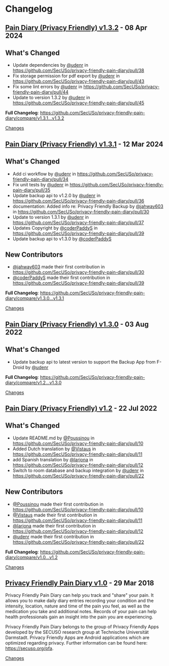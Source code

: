 # Changelog

<a name="v1.3.2"></a>
## [Pain Diary (Privacy Friendly) v1.3.2](https://github.com/SecUSo/privacy-friendly-pain-diary/releases/tag/v1.3.2) - 08 Apr 2024

## What's Changed
* Update dependencies by [@udenr](https://github.com/udenr) in https://github.com/SecUSo/privacy-friendly-pain-diary/pull/38
* Fix storage permission for pdf export by [@udenr](https://github.com/udenr) in https://github.com/SecUSo/privacy-friendly-pain-diary/pull/43
* Fix some lint errors by [@udenr](https://github.com/udenr) in https://github.com/SecUSo/privacy-friendly-pain-diary/pull/44
* Update to version 1.3.2 by [@udenr](https://github.com/udenr) in https://github.com/SecUSo/privacy-friendly-pain-diary/pull/45


**Full Changelog**: https://github.com/SecUSo/privacy-friendly-pain-diary/compare/v1.3.1...v1.3.2

[Changes][v1.3.2]


<a name="v1.3.1"></a>
## [Pain Diary (Privacy Friendly) v1.3.1](https://github.com/SecUSo/privacy-friendly-pain-diary/releases/tag/v1.3.1) - 12 Mar 2024

## What's Changed
* Add ci workflow by [@udenr](https://github.com/udenr) in https://github.com/SecUSo/privacy-friendly-pain-diary/pull/34
* Fix unit tests by [@udenr](https://github.com/udenr) in https://github.com/SecUSo/privacy-friendly-pain-diary/pull/35
* Update backup api to v1.2.0 by [@udenr](https://github.com/udenr) in https://github.com/SecUSo/privacy-friendly-pain-diary/pull/36
* documentation: Added info re: Privacy Friendly Backup by [@jahway603](https://github.com/jahway603) in https://github.com/SecUSo/privacy-friendly-pain-diary/pull/30
* Update to version 1.3.1 by [@udenr](https://github.com/udenr) in https://github.com/SecUSo/privacy-friendly-pain-diary/pull/37
* Updates Copyright by [@coderPaddyS](https://github.com/coderPaddyS) in https://github.com/SecUSo/privacy-friendly-pain-diary/pull/39
* Update backup api to v1.3.0 by [@coderPaddyS](https://github.com/coderPaddyS) 

## New Contributors
* [@jahway603](https://github.com/jahway603) made their first contribution in https://github.com/SecUSo/privacy-friendly-pain-diary/pull/30
* [@coderPaddyS](https://github.com/coderPaddyS) made their first contribution in https://github.com/SecUSo/privacy-friendly-pain-diary/pull/39

**Full Changelog**: https://github.com/SecUSo/privacy-friendly-pain-diary/compare/v1.3.0...v1.3.1

[Changes][v1.3.1]


<a name="v1.3.0"></a>
## [Pain Diary (Privacy Friendly) v1.3.0](https://github.com/SecUSo/privacy-friendly-pain-diary/releases/tag/v1.3.0) - 03 Aug 2022

## What's Changed
* Update backup api to latest version to support the Backup App from F-Droid by [@udenr](https://github.com/udenr)

**Full Changelog**: https://github.com/SecUSo/privacy-friendly-pain-diary/compare/v1.2...v1.3.0

[Changes][v1.3.0]


<a name="v1.2"></a>
## [Pain Diary (Privacy Friendly) v1.2](https://github.com/SecUSo/privacy-friendly-pain-diary/releases/tag/v1.2) - 22 Jul 2022

## What's Changed
* Update README.md by [@Poussinou](https://github.com/Poussinou) in https://github.com/SecUSo/privacy-friendly-pain-diary/pull/10
* Added Dutch translation by [@Vistaus](https://github.com/Vistaus) in https://github.com/SecUSo/privacy-friendly-pain-diary/pull/11
* add Spanish translation by [@larjona](https://github.com/larjona) in https://github.com/SecUSo/privacy-friendly-pain-diary/pull/12
* Switch to room database and backup integration by [@udenr](https://github.com/udenr) in https://github.com/SecUSo/privacy-friendly-pain-diary/pull/22

## New Contributors
* [@Poussinou](https://github.com/Poussinou) made their first contribution in https://github.com/SecUSo/privacy-friendly-pain-diary/pull/10
* [@Vistaus](https://github.com/Vistaus) made their first contribution in https://github.com/SecUSo/privacy-friendly-pain-diary/pull/11
* [@larjona](https://github.com/larjona) made their first contribution in https://github.com/SecUSo/privacy-friendly-pain-diary/pull/12
* [@udenr](https://github.com/udenr) made their first contribution in https://github.com/SecUSo/privacy-friendly-pain-diary/pull/22

**Full Changelog**: https://github.com/SecUSo/privacy-friendly-pain-diary/compare/v1.0...v1.2

[Changes][v1.2]


<a name="v1.0"></a>
## [Privacy Friendly Pain Diary v1.0](https://github.com/SecUSo/privacy-friendly-pain-diary/releases/tag/v1.0) - 29 Mar 2018

Privacy Friendly Pain Diary can help you track and "share" your pain. It allows you to make daily diary
entries recording your condition and the intensity, location, nature and time of the pain you feel, as
well as the medication you take and additional notes. Records of your pain can help health
professionals gain an insight into the pain you are experiencing.

Privacy Friendly Pain Diary belongs to the group of Privacy Friendly Apps developed by the SECUSO
research group at Technische Universität Darmstadt. Privacy Friendly Apps are Android applications
which are optimized regarding privacy. Further information can be found here:
https://secuso.org/pfa.


[Changes][v1.0]


[v1.3.2]: https://github.com/SecUSo/privacy-friendly-pain-diary/compare/v1.3.1...v1.3.2
[v1.3.1]: https://github.com/SecUSo/privacy-friendly-pain-diary/compare/v1.3.0...v1.3.1
[v1.3.0]: https://github.com/SecUSo/privacy-friendly-pain-diary/compare/v1.2...v1.3.0
[v1.2]: https://github.com/SecUSo/privacy-friendly-pain-diary/compare/v1.0...v1.2
[v1.0]: https://github.com/SecUSo/privacy-friendly-pain-diary/tree/v1.0

<!-- Generated by https://github.com/rhysd/changelog-from-release v3.7.2 -->
